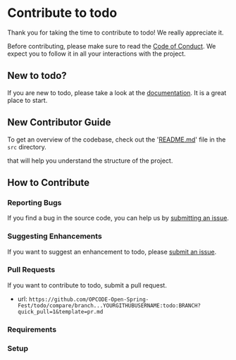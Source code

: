 # Contribute to todo

Thank you for taking the time to contribute to todo! We really appreciate it. 

Before contributing, please make sure to read the [Code of Conduct](../../CODE_OF_CONDUCT.md). We expect you to follow it in all your interactions with the project.

## New to todo?

If you are new to todo, please take a look at the [documentation](./Project_Tour.md). It is a great place to start.

## New Contributor Guide

To get an overview of the codebase, check out the '[README.md](../src/README.md)' file in the `src` directory.

that will help you understand the structure of the project.

## How to Contribute

### Reporting Bugs

If you find a bug in the source code, you can help us by [submitting an issue](../ISSUE_TEMPLATE/bug_report.yaml).

### Suggesting Enhancements

If you want to suggest an enhancement to todo, please [submit an issue](../ISSUE_TEMPLATE/feature_request.yaml).

### Pull Requests

If you want to contribute to todo, submit a pull request.

- url: `https://github.com/OPCODE-Open-Spring-Fest/todo/compare/branch...YOURGITHUBUSERNAME:todo:BRANCH?quick_pull=1&template=pr.md`
  
### Requirements


### Setup

